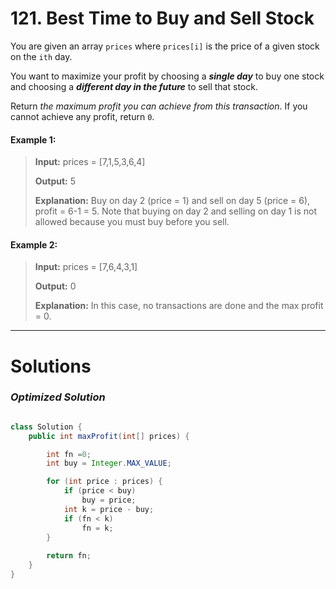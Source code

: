 # 121. Best Time to Buy and Sell Stock

You are given an array ``prices`` where ``prices[i]`` is the price of a given stock on the ``ith`` day.

You want to maximize your profit by choosing a ***single day*** to buy one stock and choosing a ***different day in the future*** to sell that stock.

Return *the maximum profit you can achieve from this transaction*. If you cannot achieve any profit, return ``0``.

#### Example 1:

>**Input:** prices = [7,1,5,3,6,4]
>
>**Output:** 5
>
>**Explanation:** Buy on day 2 (price = 1) and sell on day 5 (price = 6), profit = 6-1 = 5.
Note that buying on day 2 and selling on day 1 is not allowed because you must buy before you sell.


#### Example 2:

>**Input:** prices = [7,6,4,3,1]
>
>**Output:** 0
>
>**Explanation:** In this case, no transactions are done and the max profit = 0.

---

# Solutions

### *Optimized Solution*

```java

class Solution {
    public int maxProfit(int[] prices) {

        int fn =0;
        int buy = Integer.MAX_VALUE;

        for (int price : prices) {
            if (price < buy)
                buy = price;
            int k = price - buy;
            if (fn < k)
                fn = k;
        }
        
        return fn;
    }
}

```

